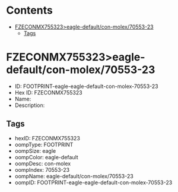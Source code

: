 



Contents
========

* [FZECONMX755323>eagle-default/con-molex/70553-23](#fzeconmx755323eagle-defaultcon-molex70553-23)
	* [Tags](#tags)

# FZECONMX755323>eagle-default/con-molex/70553-23

- ID: FOOTPRINT-eagle-eagle-default-con-molex-70553-23
- Hex ID: FZECONMX755323
- Name: 
- Description: 

## Tags

- hexID: FZECONMX755323
- oompType: FOOTPRINT
- oompSize: eagle
- oompColor: eagle-default
- oompDesc: con-molex
- oompIndex: 70553-23
- oompName: eagle-default/con-molex/70553-23
- oompID: FOOTPRINT-eagle-eagle-default-con-molex-70553-23
